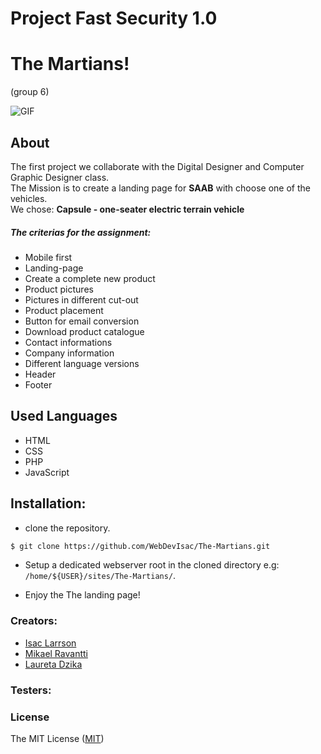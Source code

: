 # Project Fast Security 1.0

# The Martians!
(group 6)

![GIF](https://media.giphy.com/media/99dauSQPLUuIg/giphy.gif)

## About
The first project we collaborate with the Digital Designer and Computer Graphic Designer class. <br>
The Mission is to create a landing page for <b>SAAB</b> with choose one of the vehicles.<br>
We chose: <b>Capsule - one-seater electric terrain vehicle</b>

##### The criterias for the assignment:
- Mobile first
- Landing-page
- Create a complete new product
- Product pictures
- Pictures in different cut-out
- Product placement
- Button for email conversion
- Download product catalogue
- Contact informations
- Company information
- Different language versions
- Header
- Footer



## Used Languages
- HTML
- CSS
- PHP
- JavaScript

## Installation:

- clone the repository.
```sh
$ git clone https://github.com/WebDevIsac/The-Martians.git
```

- Setup a dedicated webserver root in the cloned directory e.g: `/home/${USER}/sites/The-Martians/`.


- Enjoy the The landing page!


### Creators:
- [Isac Larrson](https://github.com/WebDevIsac)
- [Mikael Ravantti](https://github.com/MRavantti)
- [Laureta Dzika](https://github.com/xhika)


### Testers:


### License

The MIT License ([MIT](https://raw.githubusercontent.com/MRavantti/fake-news/master/LICENSE))
